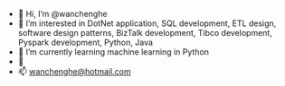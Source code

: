 - 👋 Hi, I’m @wanchenghe
- 👀 I’m interested in DotNet application, SQL development, ETL design, software design patterns, BizTalk development, Tibco development, Pyspark development, Python, Java
- 🌱 I’m currently learning machine learning in Python
- 💞 
- 📫 wanchenghe@hotmail.com

<!---
wanchenghe/wanchenghe is a ✨ special ✨ repository because its `README.md` (this file) appears on your GitHub profile.
You can click the Preview link to take a look at your changes.
--->
